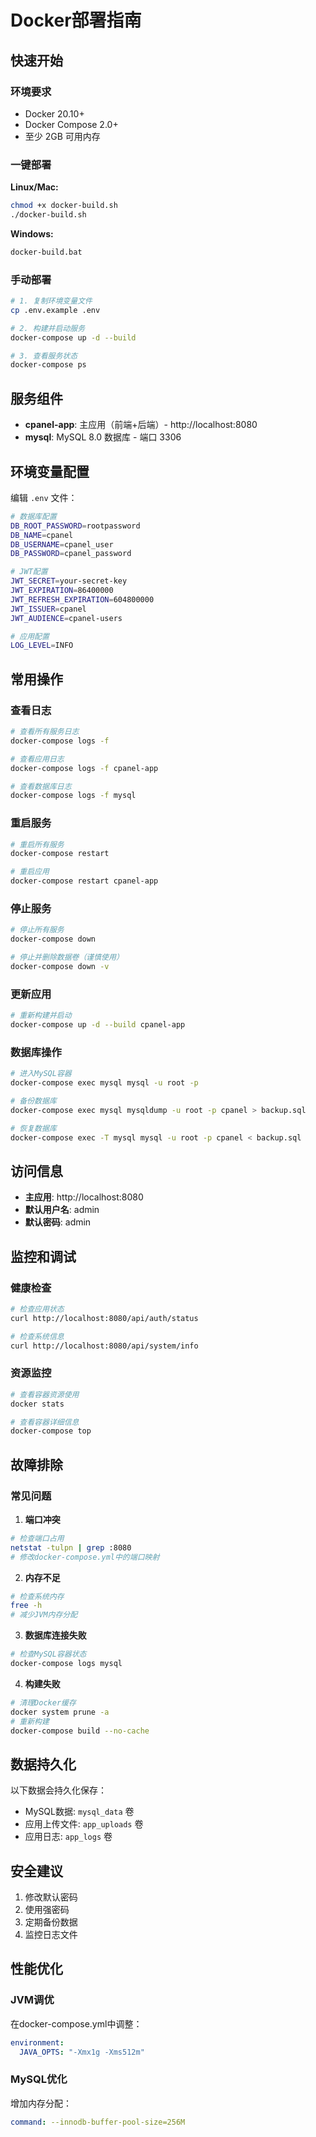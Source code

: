 # Docker部署指南

## 快速开始

### 环境要求
- Docker 20.10+
- Docker Compose 2.0+
- 至少 2GB 可用内存

### 一键部署

**Linux/Mac:**
```bash
chmod +x docker-build.sh
./docker-build.sh
```

**Windows:**
```cmd
docker-build.bat
```

### 手动部署

```bash
# 1. 复制环境变量文件
cp .env.example .env

# 2. 构建并启动服务
docker-compose up -d --build

# 3. 查看服务状态
docker-compose ps
```

## 服务组件

- **cpanel-app**: 主应用（前端+后端）- http://localhost:8080
- **mysql**: MySQL 8.0 数据库 - 端口 3306

## 环境变量配置

编辑 `.env` 文件：

```bash
# 数据库配置
DB_ROOT_PASSWORD=rootpassword
DB_NAME=cpanel
DB_USERNAME=cpanel_user
DB_PASSWORD=cpanel_password

# JWT配置
JWT_SECRET=your-secret-key
JWT_EXPIRATION=86400000
JWT_REFRESH_EXPIRATION=604800000
JWT_ISSUER=cpanel
JWT_AUDIENCE=cpanel-users

# 应用配置
LOG_LEVEL=INFO
```

## 常用操作

### 查看日志
```bash
# 查看所有服务日志
docker-compose logs -f

# 查看应用日志
docker-compose logs -f cpanel-app

# 查看数据库日志
docker-compose logs -f mysql
```

### 重启服务
```bash
# 重启所有服务
docker-compose restart

# 重启应用
docker-compose restart cpanel-app
```

### 停止服务
```bash
# 停止所有服务
docker-compose down

# 停止并删除数据卷（谨慎使用）
docker-compose down -v
```

### 更新应用
```bash
# 重新构建并启动
docker-compose up -d --build cpanel-app
```

### 数据库操作
```bash
# 进入MySQL容器
docker-compose exec mysql mysql -u root -p

# 备份数据库
docker-compose exec mysql mysqldump -u root -p cpanel > backup.sql

# 恢复数据库
docker-compose exec -T mysql mysql -u root -p cpanel < backup.sql
```

## 访问信息

- **主应用**: http://localhost:8080
- **默认用户名**: admin
- **默认密码**: admin

## 监控和调试

### 健康检查
```bash
# 检查应用状态
curl http://localhost:8080/api/auth/status

# 检查系统信息
curl http://localhost:8080/api/system/info
```

### 资源监控
```bash
# 查看容器资源使用
docker stats

# 查看容器详细信息
docker-compose top
```

## 故障排除

### 常见问题

1. **端口冲突**
```bash
# 检查端口占用
netstat -tulpn | grep :8080
# 修改docker-compose.yml中的端口映射
```

2. **内存不足**
```bash
# 检查系统内存
free -h
# 减少JVM内存分配
```

3. **数据库连接失败**
```bash
# 检查MySQL容器状态
docker-compose logs mysql
```

4. **构建失败**
```bash
# 清理Docker缓存
docker system prune -a
# 重新构建
docker-compose build --no-cache
```

## 数据持久化

以下数据会持久化保存：
- MySQL数据: `mysql_data` 卷
- 应用上传文件: `app_uploads` 卷
- 应用日志: `app_logs` 卷

## 安全建议

1. 修改默认密码
2. 使用强密码
3. 定期备份数据
4. 监控日志文件

## 性能优化

### JVM调优
在docker-compose.yml中调整：
```yaml
environment:
  JAVA_OPTS: "-Xmx1g -Xms512m"
```

### MySQL优化
增加内存分配：
```yaml
command: --innodb-buffer-pool-size=256M
```
